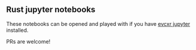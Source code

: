 Rust jupyter notebooks
--------------------------

These notebooks can be opened and played with if you have [evcxr jupyter](https://github.com/google/evcxr/tree/master/evcxr_jupyter) installed.

PRs are welcome!
